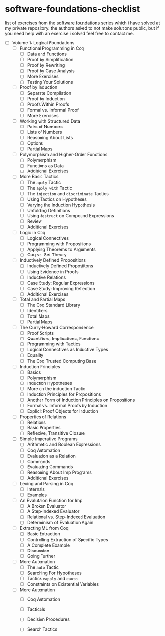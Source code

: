 # software-foundations-checklist
list of exercises from the [software foundations](https://softwarefoundations.cis.upenn.edu/) series which i have solved at my private repository. the authors asked to not make solutions public, but if you need help with an exercise i solved feel free to contact me.
- [ ] Volume 1: Logical Foundations
  - [ ] Functional Programming in Coq
    - [ ] Data and Functions
    - [ ] Proof by Simplification
    - [ ] Proof by Rewriting
    - [ ] Proof by Case Analysis
    - [ ] More Exercises
    - [ ] Testing Your Solutions
  - [ ] Proof by Induction
    - [ ] Separate Compilation
    - [ ] Proof by Induction
    - [ ] Proofs Within Proofs
    - [ ] Formal vs. Informal Proof
    - [ ] More Exercises
  - [ ] Working with Structured Data
    - [ ] Pairs of Numbers
    - [ ] Lists of Numbers
    - [ ] Reasoning About Lists
    - [ ] Options
    - [ ] Partial Maps
  - [ ] Polymorphism and Higher-Order Functions
    - [ ] Polymorphism
    - [ ] Functions as Data
    - [ ] Additional Exercises
  - [ ] More Basic Tactics
    - [ ] The `apply` Tactic
    - [ ] The `apply with` Tactic
    - [ ] The `injection` and `discriminate` Tactics
    - [ ] Using Tactics on Hypotheses
    - [ ] Varying the Induction Hypothesis
    - [ ] Unfolding Definitions
    - [ ] Using `destruct` on Compound Expressions
    - [ ] Review
    - [ ] Additional Exercises
  - [ ] Logic in Coq
    - [ ] Logical Connectives
    - [ ] Programming with Propositions
    - [ ] Applying Theorems to Arguments
    - [ ] Coq vs. Set Theory
  - [ ] Inductively Defined Propositions
    - [ ] Inductively Defined Proposiitons
    - [ ] Using Evidence in Proofs
    - [ ] Inductive Relations
    - [ ] Case Study: Regular Expressions
    - [ ] Case Study: Improving Reflection
    - [ ] Additional Exercises
  - [ ] Total and Partial Maps
    - [ ] The Coq Standard Library
    - [ ] Identifiers
    - [ ] Total Maps
    - [ ] Partial Maps
  - [ ] The Curry-Howard Correspondence
    - [ ] Proof Scripts
    - [ ] Quantifiers, Implications, Functions
    - [ ] Programming with Tactics
    - [ ] Logical Connectives as Inductive Types
    - [ ] Equality
    - [ ] The Coq Trusted Computing Base
  - [ ] Induction Principles
    - [ ] Basics
    - [ ] Polymorphism
    - [ ] Induction Hypotheses
    - [ ] More on the induction Tactic
    - [ ] Induction Principles for Propositions
    - [ ] Another Form of Induction Principles on Propositions
    - [ ] Formal vs. Informal Proofs by Induction
    - [ ] Explicit Proof Objects for Induction
  - [ ] Properties of Relations
    - [ ] Relations
    - [ ] Basic Properties
    - [ ] Reflexive, Transitive Closure
  - [ ] Simple Imperative Programs
    - [ ] Arithmetic and Boolean Expressions
    - [ ] Coq Automation
    - [ ] Evaluation as a Relation
    - [ ] Commands
    - [ ] Evaluating Commands
    - [ ] Reasoning About Imp Programs
    - [ ] Additional Exercises
  - [ ] Lexing and Parsing in Coq
    - [ ] Internals
    - [ ] Examples
  - [ ] An Evalutaion Function for Imp
    - [ ] A Broken Evaluator
    - [ ] A Step-Indexed Evaluator
    - [ ] Relational vs. Step-Indexed Evaluation
    - [ ] Determinism of Evaluation Again
  - [ ] Extracting ML from Coq
    - [ ] Basic Extraction
    - [ ] Controlling Extraction of Specific Types
    - [ ] A Complete Example
    - [ ] Discussion
    - [ ] Going Further
  - [ ] More Automation
    - [ ] The `auto` Tactic
    - [ ] Searching For Hypotheses
    - [ ] Tactics `eapply` and `eauto`
    - [ ] Constraints on Existential Variables
  - [ ] More Automation
    - [ ] Coq Automation
    - [ ] Tacticals
    - [ ] Decision Procedures
    - [ ] Search Tactics

